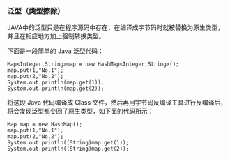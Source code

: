 ### 泛型（类型擦除）

JAVA中的泛型只是在程序源码中存在，在编译成字节码时就被替换为原生类型，并且在相应地方加上强制转换类型。

下面是一段简单的 Java 泛型代码：

```
Map<Integer,String>map = new HashMap<Integer,String>();  
map.put(1,"No.1");  
map.put(2,"No.2");  
System.out.println(map.get(1));  
System.out.println(map.get(2));
```

将这段 Java 代码编译成 Class 文件，然后再用字节码反编译工具进行反编译后，将会发现泛型都变回了原生类型，如下面的代码所示：

```
Map map = new HashMap();  
map.put(1,"No.1");  
map.put(2,"No.2");  
System.out.println((String)map.get(1));  
System.out.println((String)map.get(2)); 
```



